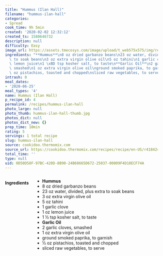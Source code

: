 ```yaml
---
title: "Hummus (Ilan Hall)"
filename: "hummus-ilan-hall"
categories:
- Spread
cook_time: 9h 5min
created: '2020-02-02 12:32:12'
created_ts: 1580646732
description: null
difficulty: Easy
image_url: https://assets.tmecosys.com/image/upload/t_web575x575/img/recipe/ras/Assets/DCFC4B1D-9B96-4B2D-9210-6795004579BB/Derivates/37085D6C-8D54-4F04-80ED-76400F519D0A.jpg
ingredients: "**Hummus**\n8 oz dried garbanzo beans\n23 oz water, divided, plus extra\
  \ to soak beans\n3 oz extra virgin olive oil\n5 oz tahini\n1 garlic clove\n1 oz\
  \ lemon juice\n1 \xBD tsp kosher salt, to taste\n**Garlic Oil**\n2 garlic cloves,\
  \ smashed\n1 oz extra virgin olive oil\nground smoked paprika, to garnish\n\xBD\
  \ oz pistachios, toasted and chopped\nsliced raw vegetables, to serve"
intrash: 0
meal_dates:
- '2020-06-25'
meal_types: '4'
name: Hummus (Ilan Hall)
p_recipe_id: 4
permalink: /recipes/hummus-ilan-hall
photo_large: null
photo_thumb: hummus-ilan-hall-thumb.jpg
photos_dict: null
photos_dict_new: {}
prep_time: 10min
rating: 5
servings: 1 total recipe
slug: hummus-ilan-hall
source: cookidoo.thermomix.com
source_url: https://cookidoo.thermomix.com/recipes/recipe/en-US/r418424
total_time: ''
type: null
uid: 0D50D58F-97BC-420D-8B90-24B68665D672-25037-00009F4D10ECF74A
---
```

<div class="large-8 medium-7 columns" id="writeup">	</div><!-- #writeup -->
</div><!-- #row-one -->
<div class="row" id="row-two">	<div class="medium-4 small-5 columns" id="ingredients"><h4>Ingredients</h4><div class="box box-ingredients content"><ul>
<li><strong>Hummus</strong></li>
<li>8 oz dried garbanzo beans</li>
<li>23 oz water, divided, plus extra to soak beans</li>
<li>3 oz extra virgin olive oil</li>
<li>5 oz tahini</li>
<li>1 garlic clove</li>
<li>1 oz lemon juice</li>
<li>1 ½ tsp kosher salt, to taste</li>
<li><strong>Garlic Oil</strong></li>
<li>2 garlic cloves, smashed</li>
<li>1 oz extra virgin olive oil</li>
<li>ground smoked paprika, to garnish</li>
<li>½ oz pistachios, toasted and chopped</li>
<li>sliced raw vegetables, to serve</li>
</ul>
</div>	</div>	<div class="medium-6 small-7 columns" id="directions">	</div>